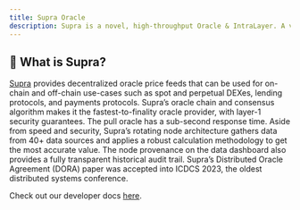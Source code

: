 ```yaml
---
title: Supra Oracle
description: Supra is a novel, high-throughput Oracle & IntraLayer. A vertically integrated toolkit of cross-chain solutions (data oracles, asset bridges, automation network, and more) that interlink all blockchains, public (L1s and L2s) or private (enterprises).
---
```


## 🚀 What is Supra?

[Supra](https://supra.com) provides decentralized oracle price feeds that can be used for on-chain and off-chain use-cases such as spot and perpetual DEXes, lending protocols, and payments protocols. Supra’s oracle chain and consensus algorithm makes it the fastest-to-finality oracle provider, with layer-1 security guarantees. The pull oracle has a sub-second response time. Aside from speed and security, Supra’s rotating node architecture gathers data from 40+ data sources and applies a robust calculation methodology to get the most accurate value. The node provenance on the data dashboard also provides a fully transparent historical audit trail. Supra’s Distributed Oracle Agreement (DORA) paper was accepted into ICDCS 2023, the oldest distributed systems conference.

Check out our developer docs [here](https://docs.supra.com/oracles/overview).
